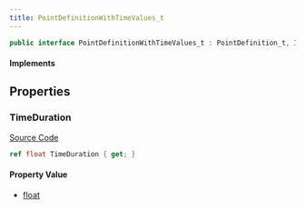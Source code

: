 ```yaml
---
title: PointDefinitionWithTimeValues_t
---
```


```csharp
public interface PointDefinitionWithTimeValues_t : PointDefinition_t, ISchemaClass<PointDefinition_t>, ISchemaClass<PointDefinitionWithTimeValues_t>, ISchemaField, ISchemaClass, INativeHandle
```

#### Implements

## Properties

### TimeDuration

[Source Code](https://github.com/swiftly-solution/swiftlys2/blob/main/managed/src/SwiftlyS2.Generated/Schemas/Interfaces/PointDefinitionWithTimeValues_t.cs#L17)

```csharp
ref float TimeDuration { get; }
```

#### Property Value

- [float](https://learn.microsoft.com/dotnet/api/system.single)


